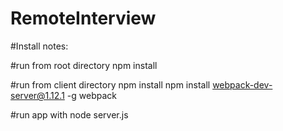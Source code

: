 # RemoteInterview
#Install notes:

#run from root directory
npm install 

#run from client directory
npm install
npm install webpack-dev-server@1.12.1 -g
webpack

#run app with
node server.js